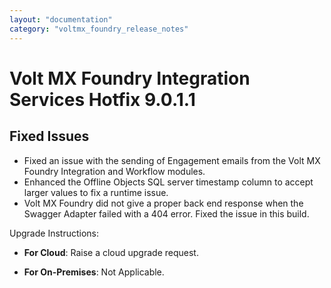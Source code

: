 ```yaml
---
layout: "documentation"
category: "voltmx_foundry_release_notes"
---
```

                           

Volt MX  Foundry Integration Services Hotfix 9.0.1.1
==================================================

Fixed Issues
------------

*   Fixed an issue with the sending of Engagement emails from the Volt MX Foundry Integration and Workflow modules.
*   Enhanced the Offline Objects SQL server timestamp column to accept larger values to fix a runtime issue.
*   Volt MX Foundry did not give a proper back end response when the Swagger Adapter failed with a 404 error. Fixed the issue in this build.

Upgrade Instructions:

*   **For Cloud**: Raise a cloud upgrade request.  
    
*   **For On-Premises**: Not Applicable.
